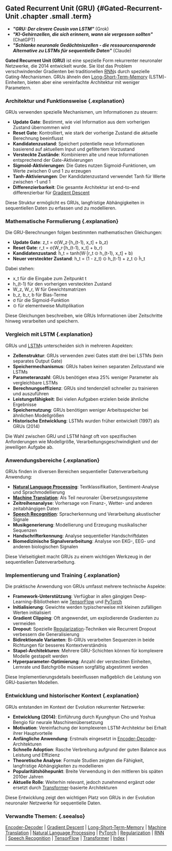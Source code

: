 ## Gated Recurrent Unit (GRU) {#Gated-Recurrent-Unit .chapter .small .term}

- ***"GRU: Der clevere Cousin von LSTM"*** (Grok)
- ***"KI-Gehirnzellen, die sich erinnern, wann sie vergessen sollten"***  (ChatGPT)
- ***"Schlanke neuronale Gedächtniszellen - die ressourcensparende Alternative zu LSTMs für sequentielle Daten"***  (Claude)

**Gated Recurrent Unit (GRU)** ist eine spezielle Form rekurrenter neuronaler Netzwerke, die 2014 entwickelt wurde.
Sie löst das Problem verschwindender Gradienten bei traditionellen [RNN](#RNN)s durch spezielle Gating-Mechanismen.
GRUs ähneln den [Long-Short-Term-Memory](#Long-Short-Term-Memory) (LSTM)-Einheiten, bieten aber eine vereinfachte Architektur mit weniger Parametern.

### Architektur und Funktionsweise {.explanation}

GRUs verwenden spezielle Mechanismen, um Informationen zu steuern:

- **Update Gate**: Bestimmt, wie viel Information aus dem vorherigen Zustand übernommen wird
- **Reset Gate**: Kontrolliert, wie stark der vorherige Zustand die aktuelle Berechnung beeinflusst
- **Kandidatenzustand**: Speichert potentielle neue Informationen basierend auf aktuellem Input und gefiltertem Vorzustand
- **Versteckte Zustände**: Kombinieren alte und neue Informationen entsprechend der Gate-Aktivierungen
- **Sigmoid-Aktivierungen**: Die Gates nutzen Sigmoid-Funktionen, um Werte zwischen 0 und 1 zu erzeugen
- **Tanh-Aktivierungen**: Der Kandidatenzustand verwendet Tanh für Werte zwischen -1 und 1
- **Differenzierbarkeit**: Die gesamte Architektur ist end-to-end differenzierbar für [Gradient Descent](#Gradient-Descent)

Diese Struktur ermöglicht es GRUs, langfristige Abhängigkeiten in sequentiellen Daten zu erfassen und zu modellieren.

### Mathematische Formulierung {.explanation}

Die GRU-Berechnungen folgen bestimmten mathematischen Gleichungen:

- **Update Gate**: z_t = σ(W_z·[h_(t-1), x_t] + b_z)
- **Reset Gate**: r_t = σ(W_r·[h_(t-1), x_t] + b_r)
- **Kandidatenzustand**: h̃_t = tanh(W·[r_t ⊙ h_(t-1), x_t] + b)
- **Neuer versteckter Zustand**: h_t = (1 - z_t) ⊙ h_(t-1) + z_t ⊙ h̃_t

Dabei stehen:
- x_t für die Eingabe zum Zeitpunkt t
- h_(t-1) für den vorherigen versteckten Zustand
- W_z, W_r, W für Gewichtsmatrizen
- b_z, b_r, b für Bias-Terme
- σ für die Sigmoid-Funktion
- ⊙ für elementweise Multiplikation

Diese Gleichungen beschreiben, wie GRUs Informationen über Zeitschritte hinweg verarbeiten und speichern.

### Vergleich mit LSTM {.explanation}

GRUs und [LSTM](#LSTM)s unterscheiden sich in mehreren Aspekten:

- **Zellenstruktur**: GRUs verwenden zwei Gates statt drei bei LSTMs (kein separates Output Gate)
- **Speichermechanismus**: GRUs haben keinen separaten Zellzustand wie LSTMs
- **Parameteranzahl**: GRUs benötigen etwa 25% weniger Parameter als vergleichbare LSTMs
- **Berechnungseffizienz**: GRUs sind tendenziell schneller zu trainieren und auszuführen
- **Leistungsfähigkeit**: Bei vielen Aufgaben erzielen beide ähnliche Ergebnisse
- **Speichernutzung**: GRUs benötigen weniger Arbeitsspeicher bei ähnlichen Modellgrößen
- **Historische Entwicklung**: LSTMs wurden früher entwickelt (1997) als GRUs (2014)

Die Wahl zwischen GRU und LSTM hängt oft von spezifischen Anforderungen wie Modellgröße, Verarbeitungsgeschwindigkeit und der jeweiligen Aufgabe ab.

### Anwendungsbereiche {.explanation}

GRUs finden in diversen Bereichen sequentieller Datenverarbeitung Anwendung:

- **[Natural Language Processing](#Natural-Language-Processing)**: Textklassifikation, Sentiment-Analyse und Sprachmodellierung
- **[Machine Translation](#Machine-Translation)**: Als Teil neuronaler Übersetzungssysteme
- **Zeitreihenanalyse**: Vorhersage von Finanz-, Wetter- und anderen zeitabhängigen Daten
- **[Speech Recognition](#Speech-Recognition)**: Spracherkennung und Verarbeitung akustischer Signale
- **Musikgenerierung**: Modellierung und Erzeugung musikalischer Sequenzen
- **Handschrifterkennung**: Analyse sequentieller Handschriftdaten
- **Biomedizinische Signalverarbeitung**: Analyse von EKG-, EEG- und anderen biologischen Signalen

Diese Vielseitigkeit macht GRUs zu einem wichtigen Werkzeug in der sequentiellen Datenverarbeitung.

### Implementierung und Training {.explanation}

Die praktische Anwendung von GRUs umfasst mehrere technische Aspekte:

- **Framework-Unterstützung**: Verfügbar in allen gängigen Deep-Learning-Bibliotheken wie [TensorFlow](#TensorFlow) und [PyTorch](#PyTorch)
- **Initialisierung**: Gewichte werden typischerweise mit kleinen zufälligen Werten initialisiert
- **Gradient Clipping**: Oft angewendet, um explodierende Gradienten zu vermeiden
- **Dropout**: Spezielle [Regularization](#Regularization)-Techniken wie Recurrent Dropout verbessern die Generalisierung
- **Bidirektionale Varianten**: Bi-GRUs verarbeiten Sequenzen in beide Richtungen für besseres Kontextverständnis
- **Stapel-Architekturen**: Mehrere GRU-Schichten können für komplexere Modelle gestapelt werden
- **Hyperparameter-Optimierung**: Anzahl der versteckten Einheiten, Lernrate und Batchgröße müssen sorgfältig abgestimmt werden

Diese Implementierungsdetails beeinflussen maßgeblich die Leistung von GRU-basierten Modellen.

### Entwicklung und historischer Kontext {.explanation}

GRUs entstanden im Kontext der Evolution rekurrenter Netzwerke:

- **Entwicklung (2014)**: Einführung durch Kyunghyun Cho und Yoshua Bengio für neurale Maschinenübersetzung
- **Motivation**: Vereinfachung der komplexeren LSTM-Architektur bei Erhalt ihrer Hauptvorteile
- **Anfängliche Anwendung**: Erstmals eingesetzt in [Encoder-Decoder](#Encoder-Decoder)-Architekturen
- **Schnelle Adoption**: Rasche Verbreitung aufgrund der guten Balance aus Leistung und Effizienz
- **Theoretische Analyse**: Formale Studien zeigten die Fähigkeit, langfristige Abhängigkeiten zu modellieren
- **Popularitätshöhepunkt**: Breite Verwendung in den mittleren bis späten 2010er Jahren
- **Aktuelle Rolle**: Weiterhin relevant, jedoch zunehmend ergänzt oder ersetzt durch [Transformer](#Transformer)-basierte Architekturen

Diese Entwicklung zeigt den wichtigen Platz von GRUs in der Evolution neuronaler Netzwerke für sequentielle Daten.

### Verwandte Themen: {.seealso}

[Encoder-Decoder](#Encoder-Decoder) |
[Gradient Descent](#Gradient-Descent) |
[Long-Short-Term-Memory](#Long-Short-Term-Memory) |
[Machine Translation](#Machine-Translation) |
[Natural Language Processing](#Natural-Language-Processing) |
[PyTorch](#PyTorch) |
[Regularization](#Regularization) |
[RNN](#RNN) |
[Speech Recognition](#Speech-Recognition) |
[TensorFlow](#TensorFlow) |
[Transformer](#Transformer) |
[Index](#Index) |

----


